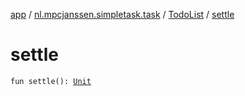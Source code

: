 [app](../../index.md) / [nl.mpcjanssen.simpletask.task](../index.md) / [TodoList](index.md) / [settle](.)

# settle

`fun settle(): `[`Unit`](https://kotlinlang.org/api/latest/jvm/stdlib/kotlin/-unit/index.html)